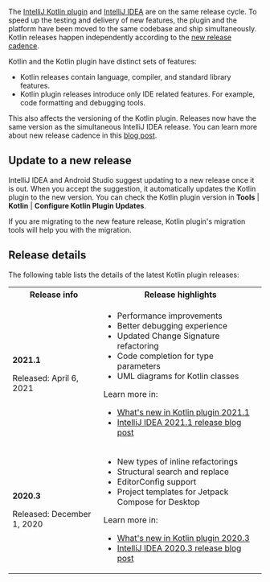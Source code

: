 [//]: # (title: Kotlin plugin releases)

The [IntelliJ Kotlin plugin](https://plugins.jetbrains.com/plugin/6954-kotlin) and [IntelliJ IDEA](https://www.jetbrains.com/idea/) are on the same release cycle. To speed up the testing and delivery of new features, the plugin and the platform have been moved to the same codebase and ship simultaneously. Kotlin releases happen independently according to the [new release cadence](https://blog.jetbrains.com/kotlin/2020/10/new-release-cadence-for-kotlin-and-the-intellij-kotlin-plugin/).

Kotlin and the Kotlin plugin have distinct sets of features:
* Kotlin releases contain language, compiler, and standard library features.
* Kotlin plugin releases introduce only IDE related features. For example, code formatting and debugging tools.

This also affects the versioning of the Kotlin plugin. Releases now have the same version as the simultaneous IntelliJ IDEA release.
You can learn more about new release cadence in this [blog post](https://blog.jetbrains.com/kotlin/2020/10/new-release-cadence-for-kotlin-and-the-intellij-kotlin-plugin/).

## Update to a new release

IntelliJ IDEA and Android Studio suggest updating to a new release once it is out. When you accept the suggestion,
it automatically updates the Kotlin plugin to the new version. You can check the Kotlin plugin version in **Tools** \| **Kotlin** 
\| **Configure Kotlin Plugin Updates**.

If you are migrating to the new feature release, Kotlin plugin's migration tools will help you with the migration.

## Release details

The following table lists the details of the latest Kotlin plugin releases: 

<table>
<tr>
<th>Release info</th>
<th>Release highlights</th>
</tr>
<tr>
<td>

**2021.1**

Released: April 6, 2021

</td>
<td>

* Performance improvements
* Better debugging experience
* Updated Change Signature refactoring
* Code completion for type parameters
* UML diagrams for Kotlin classes

Learn more in:
* [What's new in Kotlin plugin 2021.1](whatsnew-plugin-20211.md)
* [IntelliJ IDEA 2021.1 release blog post](https://blog.jetbrains.com/idea/2020/12/intellij-idea-2020-3/)

</td>
</tr>
<tr>
<td>
    
**2020.3**

Released: December 1, 2020

</td>
<td>

* New types of inline refactorings
* Structural search and replace
* EditorConfig support
* Project templates for Jetpack Compose for Desktop

Learn more in:
* [What's new in Kotlin plugin 2020.3](whatsnew-plugin-20203.md)
* [IntelliJ IDEA 2020.3 release blog post](https://blog.jetbrains.com/idea/2020/12/intellij-idea-2020-3/)

</td>
</tr>
</table>